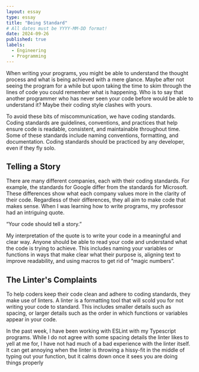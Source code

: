 ```yaml
---
layout: essay
type: essay
title: "Being Standard"
# All dates must be YYYY-MM-DD format!
date: 2024-09-26
published: true
labels:
  - Engineering
  - Programming
---
```




When writing your programs, you might be able to understand the thought process and what is being achieved with a mere glance. Maybe after not seeing the program for a while but upon taking the time to skim through the lines of code you could remember what is happening. Who is to say that another programmer who has never seen your code before would be able to understand it? Maybe their coding style clashes with yours.

To avoid these bits of miscommunication, we have coding standards. Coding standards are guidelines, conventions, and practices that help ensure code is readable, consistent, and maintainable throughout time. Some of these standards include naming conventions, formatting, and documentation. Coding standards should be practiced by any developer, even if they fly solo.

## Telling a Story

There are many different companies, each with their coding standards. For example, the standards for Google differ from the standards for Microsoft. These differences show what each company values more in the clarity of their code. Regardless of their differences, they all aim to make code that makes sense. When I was learning how to write programs, my professor had an intriguing quote. 

“Your code should tell a story.”

My interpretation of the quote is to write your code in a meaningful and clear way. Anyone should be able to read your code and understand what the code is trying to achieve. This includes naming your variables or functions in ways that make clear what their purpose is, aligning text to improve readability, and using macros to get rid of “magic numbers”.

## The Linter's Complaints

To help coders keep their code clean and adhere to coding standards, they make use of linters. A linter is a formatting tool that will scold you for not writing your code to standard. This includes smaller details such as spacing, or larger details such as the order in which functions or variables appear in your code. 

In the past week, I have been working with ESLint with my Typescript programs. While I do not agree with some spacing details the linter likes to yell at me for, I have not had much of a bad experience with the linter itself. It can get annoying when the linter is throwing a hissy-fit in the middle of typing out your function, but it calms down once it sees you are doing things properly

